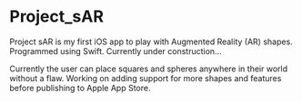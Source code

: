 # Project_sAR
Project sAR is my first iOS app to play with Augmented Reality (AR) shapes. Programmed using Swift. Currently under construction...



Currently the user can place squares and spheres anywhere in their world without a flaw. Working on adding support for more shapes and features before publishing to Apple App Store.
